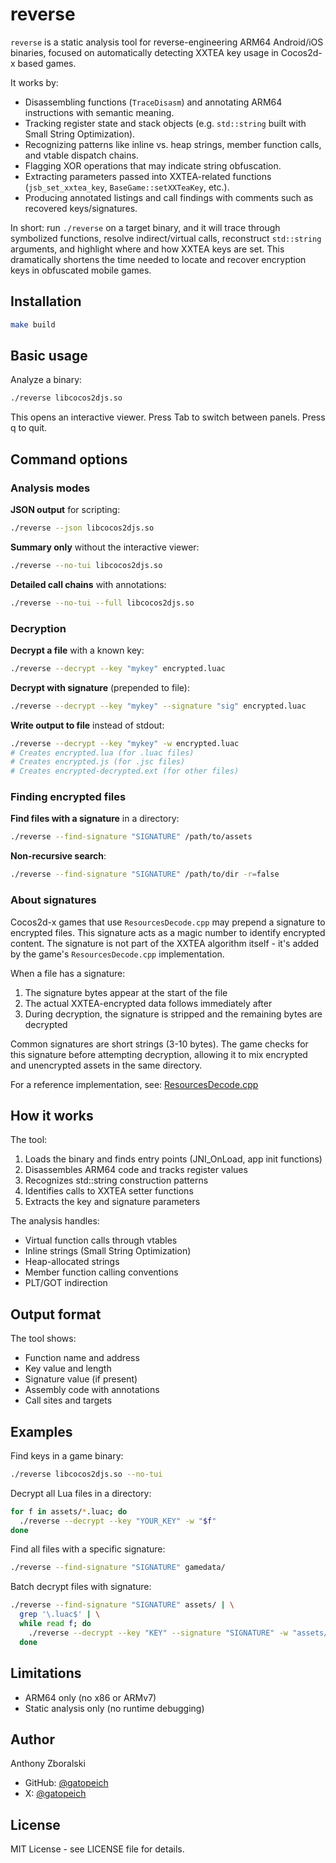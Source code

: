# reverse

`reverse` is a static analysis tool for reverse-engineering ARM64 Android/iOS binaries, focused on automatically detecting XXTEA key usage in Cocos2d-x based games.

It works by:
- Disassembling functions (`TraceDisasm`) and annotating ARM64 instructions with semantic meaning.
- Tracking register state and stack objects (e.g. `std::string` built with Small String Optimization).
- Recognizing patterns like inline vs. heap strings, member function calls, and vtable dispatch chains.
- Flagging XOR operations that may indicate string obfuscation.
- Extracting parameters passed into XXTEA-related functions (`jsb_set_xxtea_key`, `BaseGame::setXXTeaKey`, etc.).
- Producing annotated listings and call findings with comments such as recovered keys/signatures.

In short: run `./reverse` on a target binary, and it will trace through symbolized functions, resolve indirect/virtual calls, reconstruct `std::string` arguments, and highlight where and how XXTEA keys are set. This dramatically shortens the time needed to locate and recover encryption keys in obfuscated mobile games.

## Installation

```bash
make build
```

## Basic usage

Analyze a binary:
```bash
./reverse libcocos2djs.so
```

This opens an interactive viewer. Press Tab to switch between panels. Press q to quit.

## Command options

### Analysis modes

**JSON output** for scripting:
```bash
./reverse --json libcocos2djs.so
```

**Summary only** without the interactive viewer:
```bash
./reverse --no-tui libcocos2djs.so
```

**Detailed call chains** with annotations:
```bash
./reverse --no-tui --full libcocos2djs.so
```

### Decryption

**Decrypt a file** with a known key:
```bash
./reverse --decrypt --key "mykey" encrypted.luac
```

**Decrypt with signature** (prepended to file):
```bash
./reverse --decrypt --key "mykey" --signature "sig" encrypted.luac
```

**Write output to file** instead of stdout:
```bash
./reverse --decrypt --key "mykey" -w encrypted.luac
# Creates encrypted.lua (for .luac files)
# Creates encrypted.js (for .jsc files)  
# Creates encrypted-decrypted.ext (for other files)
```

### Finding encrypted files

**Find files with a signature** in a directory:
```bash
./reverse --find-signature "SIGNATURE" /path/to/assets
```

**Non-recursive search**:
```bash
./reverse --find-signature "SIGNATURE" /path/to/dir -r=false
```

### About signatures

Cocos2d-x games that use `ResourcesDecode.cpp` may prepend a signature to encrypted files. This signature acts as a magic number to identify encrypted content. The signature is not part of the XXTEA algorithm itself - it's added by the game's `ResourcesDecode.cpp` implementation.

When a file has a signature:
1. The signature bytes appear at the start of the file
2. The actual XXTEA-encrypted data follows immediately after
3. During decryption, the signature is stripped and the remaining bytes are decrypted

Common signatures are short strings (3-10 bytes). The game checks for this signature before attempting decryption, allowing it to mix encrypted and unencrypted assets in the same directory.

For a reference implementation, see: [ResourcesDecode.cpp](https://github.com/yisiyidian/bbdc_k12/blob/ff52887bb43119826721b55f69537c28c28a4e74/tools/pack_files/ResourcesDecode.cpp)

## How it works

The tool:

1. Loads the binary and finds entry points (JNI_OnLoad, app init functions)
2. Disassembles ARM64 code and tracks register values
3. Recognizes std::string construction patterns
4. Identifies calls to XXTEA setter functions
5. Extracts the key and signature parameters

The analysis handles:
- Virtual function calls through vtables
- Inline strings (Small String Optimization)
- Heap-allocated strings
- Member function calling conventions
- PLT/GOT indirection

## Output format

The tool shows:
- Function name and address
- Key value and length
- Signature value (if present)
- Assembly code with annotations
- Call sites and targets

## Examples

Find keys in a game binary:
```bash
./reverse libcocos2djs.so --no-tui
```

Decrypt all Lua files in a directory:
```bash
for f in assets/*.luac; do
  ./reverse --decrypt --key "YOUR_KEY" -w "$f"
done
```

Find all files with a specific signature:
```bash
./reverse --find-signature "SIGNATURE" gamedata/
```

Batch decrypt files with signature:
```bash
./reverse --find-signature "SIGNATURE" assets/ | \
  grep '\.luac$' | \
  while read f; do
    ./reverse --decrypt --key "KEY" --signature "SIGNATURE" -w "assets/$f"
  done
```

## Limitations

- ARM64 only (no x86 or ARMv7)
- Static analysis only (no runtime debugging)

## Author

Anthony Zboralski
- GitHub: [@gatopeich](https://github.com/gatopeich)
- X: [@gatopeich](https://x.com/gatopeich)

## License

MIT License - see LICENSE file for details.